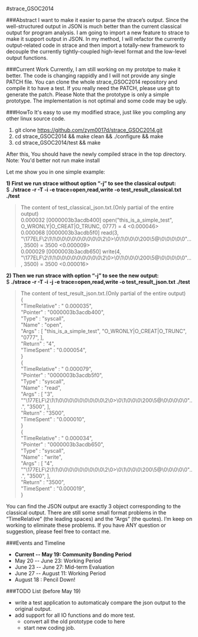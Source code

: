 #strace_GSOC2014

###Abstract
I want to make it easier to parse the strace’s output. Since the well-structured output in JSON is much better than the current classical output for program analysis. I am going to import a new feature to strace to make it support output in JSON. In my method, I will refactor the currently output-related code in strace and then import a totally-new framework to decouple the currently tightly-coupled high-level format and the low-level output functions.

###Current Work
Currently, I am still working on my prototpe to make it better. The code is changing rappidly and I will not provide any single PATCH file. You can clone the whole strace_GSOC2014 repository and compile it to have a test. If you really need the PATCH, please use git to generate the patch.
Please Note that the prototype is only a simple prototype. The implementation is not optimal and some code may be ugly.

###HowTo
It's easy to use my modified strace, just like you compling any other linux source code.
1. git clone https://github.com/zym0017d/strace_GSOC2014.git  
2. cd strace_GSOC2014 && make clean && ./configure && make  
3. cd strace_GSOC2014/test && make
  

After this, You should have the newly compiled strace in the top directory.  
Note: You'd better not run make install  

Let me show you in one simple example:  

**1) First we run strace without option “-j” to see the classical output:**  
$ **./strace  -r -T -i -e trace=open,read,write -o test_result_classical.txt ./test**  

> The content of test\_classical_json.txt.(Only partial of the entire output)  
0.000032 [0000003b3acdb400] open("this_is_a_simple_test", O_WRONLY|O_CREAT|O_TRUNC, 0777) = 4  <0.000046>  
  0.000068 [0000003b3acdb5f0] read(3, "\177ELF\2\1\1\0\0\0\0\0\0\0\0\0\2\0>\0\1\0\0\0\200\5@\0\0\0\0\0"..., 3500) = 3500  <0.000009>  
  0.000029 [0000003b3acdb650] write(4, "\177ELF\2\1\1\0\0\0\0\0\0\0\0\0\2\0>\0\1\0\0\0\200\5@\0\0\0\0\0"..., 3500) = 3500  <0.000016>    
  
  
**2) Then we run strace with option “-j” to see the new output:**  
$ **./strace  -r -T -i -j -e trace=open,read,write -o test_result_json.txt ./test**  

> The content of test\_result_json.txt.(Only partial of the entire output)  
  {  
     "TimeRelative" : "     0.000035",  
     "Pointer" : "0000003b3acdb400",  
     "Type" : "syscall",  
     "Name" : "open",  
     "Args" : [ "this_is_a_simple_test", "O_WRONLY|O_CREAT|O_TRUNC", "0777",  ],  
     "Return" : "4",  
     "TimeSpent" : "0.000054",  
  }  
  {  
     "TimeRelative" : "     0.000079",  
     "Pointer" : "0000003b3acdb5f0",  
     "Type" : "syscall",  
     "Name" : "read",  
     "Args" : [ "3", ""\177ELF\2\1\1\0\0\0\0\0\0\0\0\0\2\0>\0\1\0\0\0\200\5@\0\0\0\0\0"...", "3500",  ],  
     "Return" : "3500",  
     "TimeSpent" : "0.000010",  
  }  
  {  
     "TimeRelative" : "     0.000034",  
      "Pointer" : "0000003b3acdb650",  
     "Type" : "syscall",  
     "Name" : "write",  
     "Args" : [ "4", ""\177ELF\2\1\1\0\0\0\0\0\0\0\0\0\2\0>\0\1\0\0\0\200\5@\0\0\0\0\0"...", "3500",  ],  
     "Return" : "3500",  
     "TimeSpent" : "0.000019",  
  }    
     

You can find the JSON output are exactly 3 object corresponding to the classical output. There are still some small format problems in the “TimeRelative” (the leading spaces) and the “Args” (the quotes). I’m keep on working to eliminate these problems. If you have ANY question or suggestion, please feel free to contact me.

###Events and Timeline
* **Current -- May    19: Community Bonding Period**
* May 20  -- June   23: Working Period
* June 23 -- June   27: Mid-term Evaluation
* June 27 -- August 11: Working Period
* August 18           : Pencil Down!

###TODO List (before May 19)
* write a test application to automaticaly compare the json output to the original output.
* add support for all IO functions and do more test.
  * convert all the old prototype code to here
  * start new coding job.
